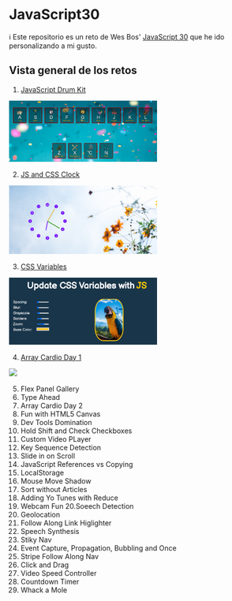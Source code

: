 # JavaScript30

ℹ️ Este repositorio es un reto de Wes Bos' [JavaScript 30](https://javascript30.com/) que he ido personalizando a mi gusto.

## Vista general de los retos

1. [JavaScript Drum Kit](https://github.com/mercarf/JavaScript30/tree/main/01-DrumKit)

<img src="./01-DrumKit/infoReadme/vista-general.PNG" width="300px">

2. [JS and CSS Clock](https://github.com/mercarf/JavaScript30/tree/main/02-Clockt)

<img src="./02-Clock/infoReadme/imgClock.PNG" width="300px">

3. [CSS Variables](https://github.com/mercarf/JavaScript30/tree/main/03-CSSVariables)

<img src="./03-CSSVariables/infoReadme/imgCSSVariables.PNG" width="300px">

4. [Array Cardio Day 1](https://github.com/mercarf/JavaScript30/tree/main/04-ArrayCardio1)

<img src="./03-CSSVariables/infoReadme/imgArray1.PNG" width="300px">

5. Flex Panel Gallery
6. Type Ahead
7. Array Cardio Day 2
8. Fun with HTML5 Canvas
9. Dev Tools Domination
10. Hold Shift and Check Checkboxes
11. Custom Video PLayer
12. Key Sequence Detection
13. Slide in on Scroll
14. JavaScript References vs Copying
15. LocalStorage
16. Mouse Move Shadow
17. Sort without Articles
18. Adding Yo Tunes with Reduce
19. Webcam Fun
    20.Soeech Detection
20. Geolocation
21. Follow Along Link Higlighter
22. Speech Synthesis
23. Stiky Nav
24. Event Capture, Propagation, Bubbling and Once
25. Stripe Follow Along Nav
26. Click and Drag
27. Video Speed Controller
28. Countdown Timer
29. Whack a Mole
